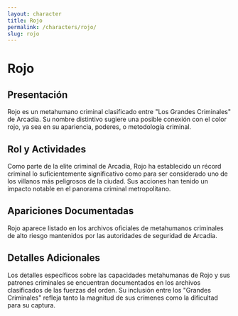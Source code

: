 ```yaml
---
layout: character
title: Rojo
permalink: /characters/rojo/
slug: rojo
---
```


# Rojo

## Presentación
Rojo es un metahumano criminal clasificado entre "Los Grandes Criminales" de Arcadia. Su nombre distintivo sugiere una posible conexión con el color rojo, ya sea en su apariencia, poderes, o metodología criminal.

## Rol y Actividades
Como parte de la elite criminal de Arcadia, Rojo ha establecido un récord criminal lo suficientemente significativo como para ser considerado uno de los villanos más peligrosos de la ciudad. Sus acciones han tenido un impacto notable en el panorama criminal metropolitano.

## Apariciones Documentadas
Rojo aparece listado en los archivos oficiales de metahumanos criminales de alto riesgo mantenidos por las autoridades de seguridad de Arcadia.

## Detalles Adicionales
Los detalles específicos sobre las capacidades metahumanas de Rojo y sus patrones criminales se encuentran documentados en los archivos clasificados de las fuerzas del orden. Su inclusión entre los "Grandes Criminales" refleja tanto la magnitud de sus crímenes como la dificultad para su captura.